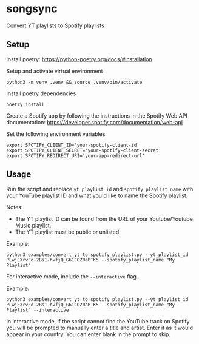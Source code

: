 # songsync

Convert YT playlists to Spotify playlists

## Setup

Install poetry: https://python-poetry.org/docs/#installation

Setup and activate virtual environment

```
python3 -m venv .venv && source .venv/bin/activate
```

Install poetry dependencies

```
poetry install
```

Create a Spotify app by following the instructions in the Spotify Web API documentation: https://developer.spotify.com/documentation/web-api

Set the following environment variables

```
export SPOTIPY_CLIENT_ID='your-spotify-client-id'
export SPOTIPY_CLIENT_SECRET='your-spotify-client-secret'
export SPOTIPY_REDIRECT_URI='your-app-redirect-url'
```

## Usage

Run the script and replace `yt_playlist_id` and `spotify_playlist_name` with your YouTube playlist ID and what you'd like to name the Spotify playlist.

Notes:

- The YT playlist ID can be found from the URL of your Youtube/Youtube Music playlist.
- The YT playlist must be public or unlisted.

Example:

```
python3 examples/convert_yt_to_spotify_playlist.py --yt_playlist_id PLwjEXrvFo-2Bs1-hvfjQ_G61COZ0aBTK5 --spotify_playlist_name "My Playlist"
```

For interactive mode, include the `--interactive` flag.

Example:

```
python3 examples/convert_yt_to_spotify_playlist.py --yt_playlist_id PLwjEXrvFo-2Bs1-hvfjQ_G61COZ0aBTK5 --spotify_playlist_name "My Playlist" --interactive
```

In interactive mode, if the script cannot find the YouTube track on Spotify you will be prompted to manually enter a title and artist. Enter it as it would appear in your country. You can enter blank in the prompt to skip.
